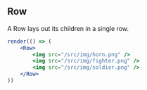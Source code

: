 ## Row

[wiki]: /wiki/modules/_components_layout_row_.html "Row"

A Row lays out its children in a single row.

```jsx
render(() => (
	<Row>
		<img src="/src/img/horn.png" />
		<img src="/src/img/fighter.png" />
		<img src="/src/img/soldier.png" />
	</Row>
))
```
